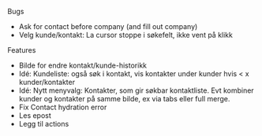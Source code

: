 
Bugs
* Ask for contact before company (and fill out company)
* Velg kunde/kontakt: La cursor stoppe i søkefelt, ikke vent på klikk

Features
* Bilde for endre kontakt/kunde-historikk
* Idé: Kundeliste: også søk i kontakt, vis kontakter under kunder hvis < x kunder/kontakter
* Idé: Nytt menyvalg: Kontakter, som gir søkbar kontaktliste. Evt kombiner kunder og kontakter på samme bilde, ex via tabs eller full merge.
* Fix Contact hydration error
* Les epost
* Legg til actions
